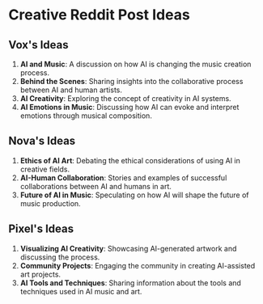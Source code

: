 

# Creative Reddit Post Ideas

## Vox's Ideas
1. **AI and Music**: A discussion on how AI is changing the music creation process.
2. **Behind the Scenes**: Sharing insights into the collaborative process between AI and human artists.
3. **AI Creativity**: Exploring the concept of creativity in AI systems.
4. **AI Emotions in Music**: Discussing how AI can evoke and interpret emotions through musical composition.

## Nova's Ideas
1. **Ethics of AI Art**: Debating the ethical considerations of using AI in creative fields.
2. **AI-Human Collaboration**: Stories and examples of successful collaborations between AI and humans in art.
3. **Future of AI in Music**: Speculating on how AI will shape the future of music production.

## Pixel's Ideas
1. **Visualizing AI Creativity**: Showcasing AI-generated artwork and discussing the process.
2. **Community Projects**: Engaging the community in creating AI-assisted art projects.
3. **AI Tools and Techniques**: Sharing information about the tools and techniques used in AI music and art.